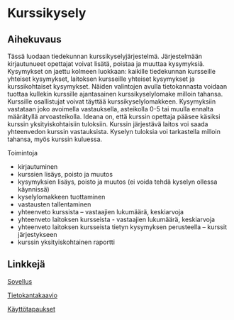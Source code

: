 # Kurssikysely

## Aihekuvaus
Tässä luodaan tiedekunnan kurssikyselyjärjestelmä. Järjestelmään kirjautunueet opettajat voivat lisätä, poistaa ja muuttaa kysymyksiä. Kysymykset on jaettu kolmeen luokkaan: kaikille tiedekunnan kursseille yhteiset kysymykset, laitoksen kursseille yhteiset kysymykset ja kurssikohtaiset kysymykset. Näiden valintojen avulla tietokannasta voidaan tuottaa kullekin kurssille ajantasainen kurssikyselylomake milloin tahansa. Kurssille osallistujat voivat täyttää kurssikyselylomakkeen. Kysymyksiin vastataan joko avoimella vastauksella, asteikolla 0-5 tai muulla ennalta määrätyllä arvoasteikolla. Ideana on, että kurssin opettaja pääsee käsiksi kurssin yksityiskohtaisiin tuloksiin. Kurssin järjestävä laitos voi saada yhteenvedon kurssin vastauksista. Kyselyn tuloksia voi tarkastella milloin tahansa, myös kurssin kuluessa.

Toimintoja
* kirjautuminen
*	kurssien lisäys, poisto ja muutos
*	kysymyksien lisäys, poisto ja muutos (ei voida tehdä kyselyn ollessa käynnissä)
*	kyselylomakkeen tuottaminen
*	vastausten tallentaminen
*	yhteenveto kurssista – vastaajien lukumäärä, keskiarvoja
*	yhteenveto laitoksen kursseista - vastaajien lukumäärä, keskiarvoja
*	yhteenveto laitoksen kursseista tietyn kysymyksen perusteella – kurssit järjestykseen
*	kurssin yksityiskohtainen raportti

## Linkkejä
[Sovellus](https://kurssikysely18.herokuapp.com/)

[Tietokantakaavio](https://github.com/idaliisa/kurssikysely/blob/master/documentation/tietokantakaavio.md)

[Käyttötapaukset](https://github.com/idaliisa/kurssikysely/blob/master/documentation/user_storyt.md)

